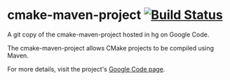 # cmake-maven-project [![Build Status](https://travis-ci.org/ksclarke/cmake-maven-project.png?branch=master)](https://travis-ci.org/ksclarke/cmake-maven-project)

A git copy of the cmake-maven-project hosted in hg on Google Code.

The cmake-maven-project allows CMake projects to be compiled using Maven.

For more details, visit the project's [Google Code page](https://code.google.com/p/cmake-maven-project/).
